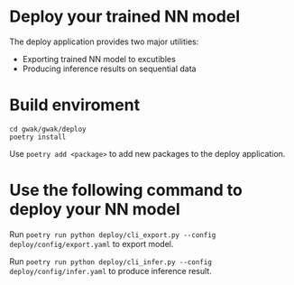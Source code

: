 # Deploy your trained NN model #
The deploy application provides two major utilities:
- Exporting trained NN model to excutibles
- Producing inference results on sequential data

# Build enviroment #

```
cd gwak/gwak/deploy
poetry install
```
Use ```poetry add <package>``` to add new packages to the deploy application. 

# Use the following command to deploy your NN model #

Run ```poetry run python deploy/cli_export.py --config deploy/config/export.yaml``` to export model. 

Run ```poetry run python deploy/cli_infer.py --config deploy/config/infer.yaml``` to produce inference result. 
